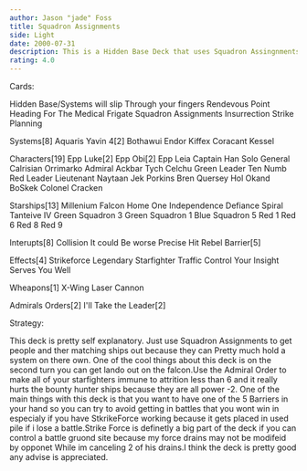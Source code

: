 ```yaml
---
author: Jason "jade" Foss
title: Squadron Assignments
side: Light
date: 2000-07-31
description: This is a Hidden Base Deck that uses Squadron Assingnments to get ships with there matching pilots on them out.
rating: 4.0
---
```

Cards: 

Hidden Base/Systems will slip Through your fingers
Rendevous Point
Heading For The Medical Frigate
Squadron Assignments
Insurrection
Strike Planning

Systems[8]
Aquaris
Yavin 4[2]
Bothawui
Endor
Kiffex
Coracant
Kessel

Characters[19]
Epp Luke[2]
Epp Obi[2]
Epp Leia
Captain Han Solo
General Calrisian
Orrimarko
Admiral Ackbar
Tych Celchu
Green Leader
Ten Numb
Red Leader
Lieutenant Naytaan
Jek Porkins
Bren Quersey
Hol Okand
BoSkek
Colonel Cracken

Starships[13]
Millenium Falcon
Home One
Independence
Defiance
Spiral
Tanteive IV
Green Squadron 3
Green Squadron 1
Blue Squadron 5
Red 1
Red 6
Red 8
Red 9

Interupts[8]
Collision
It could Be worse
Precise Hit
Rebel Barrier[5]

Effects[4]
Strikeforce
Legendary Starfighter
Traffic Control
Your Insight Serves You Well

Wheapons[1]
X-Wing Laser Cannon

Admirals Orders[2]
I'll Take the Leader[2]














Strategy: 

This deck is pretty self explanatory. Just use Squadron Assignments to get people and ther matching ships out  because they can Pretty much hold a system on there own. One of the cool things about this deck is on the second turn you can get lando out on the falcon.Use the Admiral Order to make all of your starfighters immune to attrition less than 6 and it really hurts the bounty hunter ships because they are all power -2.
One of the main things with this deck is that you want to have one of the 5 Barriers in your hand so you can try to avoid getting in battles that you wont win in especialy if you have StkrikeForce working because it gets placed in used pile if i lose a battle.Strike Force is definetly a big part of the deck if you can control a battle gruond site because my force drains may not be modifeid by opponet While im canceling 2 of his drains.I think the deck is pretty good any advise is appreciated.
